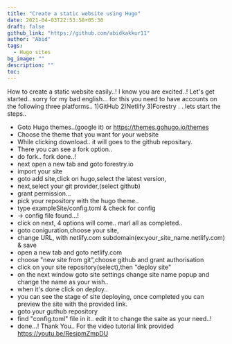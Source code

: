 ```yaml
---
title: "Create a static website using Hugo"
date: 2021-04-03T22:53:58+05:30
draft: false
github_link: "https://github.com/abidkakkur11"
author: "Abid"
tags:
  - Hugo sites
bg_image: ""
description: ""
toc: 
---
```


How to create a static website easily..!
I know you are excited..! Let's get started..
sorry for my bad english...
for this you need to have accounts on the following three platforms..
1)GitHub
2)Netlify
3)Forestry
.
.
lets start the steps..
* Goto Hugo themes..(google it) or https://themes.gohugo.io/themes
* Choose the theme that you want for your website
* While clicking download.. it will goes to the github repositary.
* There you can see a fork option..
* do fork.. fork done..!
* next open a new tab and goto forestry.io
* import your site
* goto add site,click on hugo,select the latest version,
* next,select your git provider,(select github)
* grant permission...
* pick your repository with the hugo theme..
* type exampleSite/config.toml & check for config
* -> config file found...!
* click on next, 4 options will come.. marl all as completed..
* goto coniguration,choose your site,
* change URL, with netlify.com subdomain(ex:your_site_name.netlify.com) & save
* open a new tab and goto netlify.com 
* choose "new site from git",choose github and grant authorisation
* click on your site repository(select),then "deploy site"
* on the next window goto site settings change site name popup and change the name as your wish..
* when it's done click on deploy..
* you can see the stage of site deploying, once completed you can preview the site with the provided link.
* goto your guthub repository 
* find "config.toml" file in it.. edit it to change the saite as your need..!
* done...! Thank You..
For the video tutorial link provided
 https://youtu.be/ResipmZmpDU

<br>
